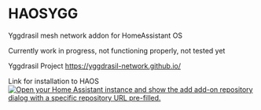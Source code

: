 # HAOSYGG
Yggdrasil mesh network addon for HomeAssistant OS

Currently work in progress, not functioning properly, not tested yet

Yggdrasil Project https://yggdrasil-network.github.io/ 

Link for installation to HAOS
[![Open your Home Assistant instance and show the add add-on repository dialog with a specific repository URL pre-filled.](https://my.home-assistant.io/badges/supervisor_add_addon_repository.svg)](https://my.home-assistant.io/redirect/supervisor_add_addon_repository/?repository_url=https%3A%2F%2Fgithub.com%2FAlpherie%2haosygg) 

